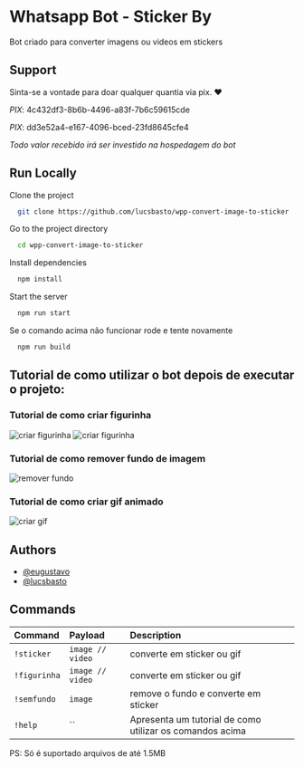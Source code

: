 
# Whatsapp Bot - Sticker By


Bot criado para converter imagens ou videos em stickers

## Support

Sinta-se a vontade para doar qualquer quantia via pix. ♥ 

*PIX*: 4c432df3-8b6b-4496-a83f-7b6c59615cde

*PIX*: dd3e52a4-e167-4096-bced-23fd8645cfe4

*Todo valor recebido irá ser investido na hospedagem do bot* 
## Run Locally

Clone the project

```bash
  git clone https://github.com/lucsbasto/wpp-convert-image-to-sticker
```

Go to the project directory

```bash
  cd wpp-convert-image-to-sticker
```

Install dependencies

```bash
  npm install
```

Start the server

```bash
  npm run start
```

Se o comando acima não funcionar rode e tente novamente

```bash
  npm run build
```

## Tutorial de como utilizar o bot depois de executar o projeto:
### Tutorial de como criar figurinha
![criar figurinha](https://figurinha.s3.us-east-1.amazonaws.com/figurinha_1.png)
![criar figurinha](https://figurinha.s3.us-east-1.amazonaws.com/figurinha.png)
### Tutorial de como remover fundo de imagem
![remover fundo](https://figurinha.s3.us-east-1.amazonaws.com/semfundo.png)
### Tutorial de como criar gif animado
![criar gif](https://figurinha.s3.us-east-1.amazonaws.com/gif.png)


## Authors

- [@eugustavo](https://www.github.com/eugustavo)
- [@lucsbasto](https://www.github.com/lucsbasto)


## Commands 

| Command | Payload     | Description                |
| :-------- | :------- | :------------------------- |
| `!sticker` | `image // video` | converte em sticker ou gif |
| `!figurinha` | `image // video` | converte em sticker ou gif |
| `!semfundo` | `image` | remove o fundo e converte em sticker |
| `!help` | `` | Apresenta um tutorial de como utilizar os comandos acima |

PS: Só é suportado arquivos de até 1.5MB 
